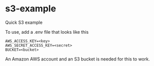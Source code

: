 # s3-example
Quick S3 example

To use, add a .env file that looks like this

```
AWS_ACCESS_KEY=<key>
AWS_SECRET_ACCESS_KEY=<secret>
BUCKET=<bucket>
```

An Amazon AWS account and an S3 bucket is needed for this to work.